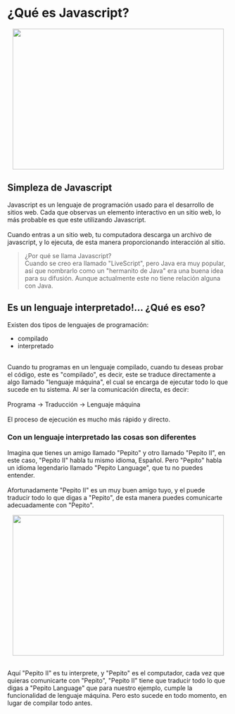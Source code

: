 # ¿Qué es Javascript?
<p align="center">
  <img width="480" height="320" src="https://github.com/WorkshopTechnology/Materiales/blob/master/Talleres/CuentosDeJavascript/ReadingDoodle.svg">
</p>

## Simpleza de Javascript
Javascript es un lenguaje de programación usado para el desarrollo de sitios web. Cada que observas un elemento interactivo en un sitio 
web, lo más probable es que este utilizando Javascript. 
<br>
<br>
Cuando entras a un sitio web, tu computadora descarga un archivo de javascript, y lo ejecuta, de esta manera proporcionando interacción 
al sitio. 

> ¿Por qué se llama Javascript?
> <br> Cuando se creo era llamado "LiveScript", pero Java era muy popular, así que nombrarlo como un "hermanito de Java" era una buena 
> idea para su difusión. Aunque actualmente este no tiene relación alguna con Java.

## Es un lenguaje interpretado!... ¿Qué es eso?
Existen dos tipos de lenguajes de programación:
* compilado 
* interpretado
<br>
Cuando tu programas en un lenguaje compilado, cuando tu deseas 
probar el código, este es "compilado", es decir, este se traduce directamente a algo llamado "lenguaje máquina", el cual se encarga de 
ejecutar todo lo que sucede en tu sistema. Al ser la comunicación directa, es decir:
<br>
<br>
Programa -> Traducción -> Lenguaje máquina
<br>
<br>
El proceso de ejecución es mucho más rápido y directo.

### Con un lenguaje interpretado las cosas son diferentes
Imagina que tienes un amigo llamado "Pepito" y otro llamado "Pepito II", en este caso, "Pepito II" habla tu mismo idioma, Español. Pero "Pepito" habla un idioma legendario llamado "Pepito Language", que tu no puedes entender. 
<br>
<br>
Afortunadamente "Pepito II" es un muy buen amigo tuyo, y el puede traducir todo lo que digas a "Pepito", de esta manera puedes 
comunicarte adecuadamente con "Pepito". 
<br>
<p align="center">
  <img width="480" height="320" src="https://github.com/WorkshopTechnology/Materiales/blob/master/Talleres/CuentosDeJavascript/compiledVsInterpreted.png">
</p>
<br>
Aquí "Pepito II" es tu interprete, y "Pepito" es el computador, cada vez que quieras comunicarte con "Pepito", "Pepito II" tiene que 
traducir todo lo que digas a "Pepito Language" que para nuestro ejemplo, cumple la funcionalidad de lenguaje máquina. Pero esto sucede 
en todo momento, en lugar de compilar todo antes.
